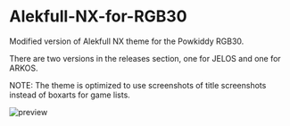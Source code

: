 
# Alekfull-NX-for-RGB30
Modified version of Alekfull NX theme for the Powkiddy RGB30.

There are two versions in the releases section, one for JELOS and one for ARKOS.

NOTE: The theme is optimized to use screenshots of title screenshots instead of boxarts for game lists.


![preview](https://github.com/Vidnez/Alekfull-NX-for-RGB30/assets/82564218/1b84d4e1-c50a-4fab-8325-da74820c6b6d)
